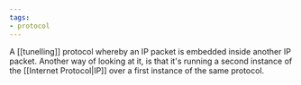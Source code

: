 ```yaml
---
tags:
- protocol
---
```

A [[tunelling]] protocol whereby an IP packet is embedded inside another IP packet. Another way of looking at it, is that it's running a second instance of the [[Internet Protocol|IP]] over a first instance of the same protocol.